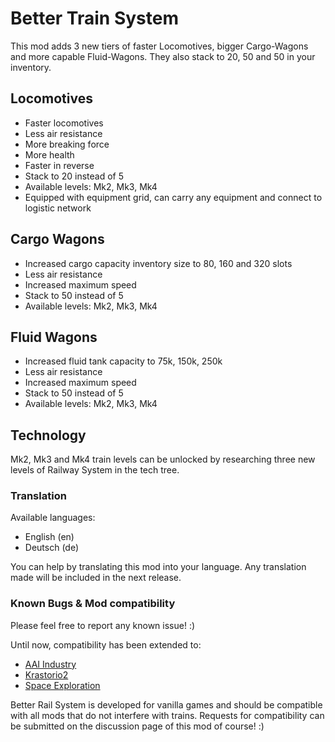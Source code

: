 # Better Train System
This mod adds 3 new tiers of faster Locomotives, bigger Cargo-Wagons and more capable Fluid-Wagons. They also stack to 20, 50 and 50 in your inventory.

## Locomotives

- Faster locomotives
- Less air resistance
- More breaking force
- More health
- Faster in reverse
- Stack to 20 instead of 5
- Available levels: Mk2, Mk3, Mk4
- Equipped with equipment grid, can carry any equipment and connect to logistic network

## Cargo Wagons

- Increased cargo capacity inventory size to 80, 160 and 320 slots
- Less air resistance
- Increased maximum speed
- Stack to 50 instead of 5
- Available levels: Mk2, Mk3, Mk4

## Fluid Wagons

- Increased fluid tank capacity to 75k, 150k, 250k
- Less air resistance
- Increased maximum speed
- Stack to 50 instead of 5
- Available levels: Mk2, Mk3, Mk4

## Technology
Mk2, Mk3 and Mk4 train levels can be unlocked by researching three new levels of Railway System in the tech tree.

### Translation
Available languages:

- English (en)
- Deutsch (de)

You can help by translating this mod into your language. Any translation made will be included in the next release.

### Known Bugs & Mod compatibility
Please feel free to report any known issue! :)

Until now, compatibility has been extended to:

- [AAI Industry](https://mods.factorio.com/mod/aai-industry)
- [Krastorio2](https://mods.factorio.com/mod/Krastorio2)
- [Space Exploration](https://mods.factorio.com/mod/space-exploration)

Better Rail System is developed for vanilla games and should be compatible with all mods that do not interfere with trains. Requests for compatibility can be submitted on the discussion page of this mod of course! :)
